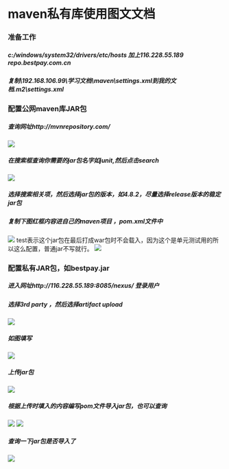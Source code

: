 maven私有库使用图文文档
====
### 准备工作
##### c:/windows/system32/drivers/etc/hosts 加上116.228.55.189 repo.bestpay.com.cn
##### 复制\\192.168.106.99\学习文档\maven\settings.xml到我的文档\.m2\settings.xml

### 配置公网maven库JAR包
##### 查询网址http://mvnrepository.com/
![](/core/accountcenter/raw/master/develop/screenshots/1.jpg)
##### 在搜索框查询你需要的jar包名字如junit,然后点击search
![](/core/accountcenter/raw/master/develop/screenshots/2.jpg)
##### 选择搜索相关项，然后选择jar包的版本，如4.8.2，尽量选择release版本的稳定jar包
##### 复制下图红框内容进自己的maven项目 ，pom.xml文件中
![](/core/accountcenter/raw/master/develop/screenshots/3.jpg)
<scope>test</scope>表示这个jar包在最后打成war包时不会载入，因为这个是单元测试用的所以这么配置，普通jar不写就行。
![](/core/accountcenter/raw/master/develop/screenshots/4.jpg)

### 配置私有JAR包，如bestpay.jar
##### 进入网址http://116.228.55.189:8085/nexus/ 登录用户
##### 选择3rd party ，然后选择artifact upload
![](/core/accountcenter/raw/master/develop/screenshots/5.jpg)
##### 如图填写
![](/core/accountcenter/raw/master/develop/screenshots/6.jpg)
##### 上传jar包
![](/core/accountcenter/raw/master/develop/screenshots/7.jpg)
##### 根据上传时填入的内容编写pom文件导入jar包，也可以查询
![](/core/accountcenter/raw/master/develop/screenshots/8.jpg)
![](/core/accountcenter/raw/master/develop/screenshots/9.jpg)
##### 查询一下jar包是否导入了
![](/core/accountcenter/raw/master/develop/screenshots/10.jpg)

